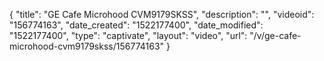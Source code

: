 {
    "title": "GE Cafe Microhood CVM9179SKSS",
    "description": "",
    "videoid": "156774163",
    "date_created": "1522177400",
    "date_modified": "1522177400",
    "type": "captivate",
    "layout": "video",
    "url": "\/v\/ge-cafe-microhood-cvm9179skss\/156774163"
}